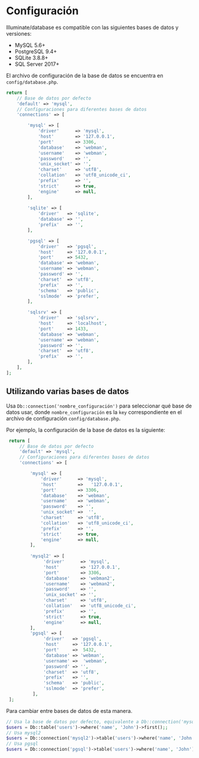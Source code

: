 # Configuración
Illuminate/database es compatible con las siguientes bases de datos y versiones:

 - MySQL 5.6+
 - PostgreSQL 9.4+
 - SQLite 3.8.8+
 - SQL Server 2017+

El archivo de configuración de la base de datos se encuentra en `config/database.php`.

```php
return [
    // Base de datos por defecto
    'default' => 'mysql',
    // Configuraciones para diferentes bases de datos
    'connections' => [

        'mysql' => [
            'driver'      => 'mysql',
            'host'        => '127.0.0.1',
            'port'        => 3306,
            'database'    => 'webman',
            'username'    => 'webman',
            'password'    => '',
            'unix_socket' => '',
            'charset'     => 'utf8',
            'collation'   => 'utf8_unicode_ci',
            'prefix'      => '',
            'strict'      => true,
            'engine'      => null,
        ],
        
        'sqlite' => [
            'driver'   => 'sqlite',
            'database' => '',
            'prefix'   => '',
        ],

        'pgsql' => [
            'driver'   => 'pgsql',
            'host'     => '127.0.0.1',
            'port'     => 5432,
            'database' => 'webman',
            'username' => 'webman',
            'password' => '',
            'charset'  => 'utf8',
            'prefix'   => '',
            'schema'   => 'public',
            'sslmode'  => 'prefer',
        ],

        'sqlsrv' => [
            'driver'   => 'sqlsrv',
            'host'     => 'localhost',
            'port'     => 1433,
            'database' => 'webman',
            'username' => 'webman',
            'password' => '',
            'charset'  => 'utf8',
            'prefix'   => '',
        ],
    ],
];
```

## Utilizando varias bases de datos
Usa `Db::connection('nombre_configuración')` para seleccionar qué base de datos usar, donde `nombre_configuración` es la `key` correspondiente en el archivo de configuración `config/database.php`.

Por ejemplo, la configuración de la base de datos es la siguiente:

```php
 return [
     // Base de datos por defecto
     'default' => 'mysql',
     // Configuraciones para diferentes bases de datos
     'connections' => [

         'mysql' => [
             'driver'      => 'mysql',
             'host'        =>   '127.0.0.1',
             'port'        => 3306,
             'database'    => 'webman',
             'username'    => 'webman',
             'password'    => '',
             'unix_socket' =>  '',
             'charset'     => 'utf8',
             'collation'   => 'utf8_unicode_ci',
             'prefix'      => '',
             'strict'      => true,
             'engine'      => null,
         ],
         
         'mysql2' => [
              'driver'      => 'mysql',
              'host'        => '127.0.0.1',
              'port'        => 3306,
              'database'    => 'webman2',
              'username'    => 'webman2',
              'password'    => '',
              'unix_socket' => '',
              'charset'     => 'utf8',
              'collation'   => 'utf8_unicode_ci',
              'prefix'      => '',
              'strict'      => true,
              'engine'      => null,
         ],
         'pgsql' => [
              'driver'   => 'pgsql',
              'host'     => '127.0.0.1',
              'port'     =>  5432,
              'database' => 'webman',
              'username' =>  'webman',
              'password' => '',
              'charset'  => 'utf8',
              'prefix'   => '',
              'schema'   => 'public',
              'sslmode'  => 'prefer',
          ],
 ];
```

Para cambiar entre bases de datos de esta manera.

```php
// Usa la base de datos por defecto, equivalente a Db::connection('mysql')->table('users')->where('name', 'John')->first();
$users = Db::table('users')->where('name', 'John')->first();; 
// Usa mysql2
$users = Db::connection('mysql2')->table('users')->where('name', 'John')->first();
// Usa pgsql
$users = Db::connection('pgsql')->table('users')->where('name', 'John')->first();
```
